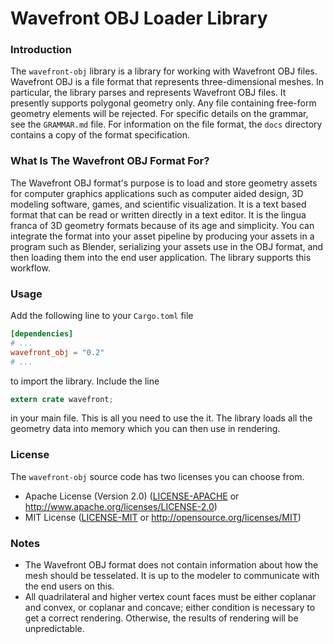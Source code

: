 # Wavefront OBJ Loader Library
### Introduction
The `wavefront-obj` library is a library for working with Wavefront OBJ files. Wavefront OBJ is a file format that represents three-dimensional meshes. In particular, the library parses and represents Wavefront OBJ files. It presently supports polygonal geometry only. Any file containing free-form geometry elements will be rejected. For specific details on the grammar, see the `GRAMMAR.md` file. For information on the file format, the `docs` directory contains a copy of the format specification.

### What Is The Wavefront OBJ Format For?
The Wavefront OBJ format's purpose is to load and store geometry assets for computer graphics applications such as computer aided design, 3D modeling software, games, and scientific visualization. It is a text based format that can be read or written directly in a text editor. It is the lingua franca of 3D geometry formats because of its age and simplicity. You can integrate the format into your asset pipeline by producing your assets in a program such as Blender, serializing your assets use in the OBJ format, and then loading them into the end user application. The library supports this workflow.

### Usage
Add the following line to your `Cargo.toml` file
```toml
[dependencies]
# ...
wavefront_obj = "0.2"
# ...
```
to import the library. Include the line
```rust
extern crate wavefront;
```
in your main file. This is all you need to use the it. The library loads all the geometry data into memory which you can then use in rendering.

### License
The `wavefront-obj` source code has two licenses you can choose from.
 * Apache License (Version 2.0) ([LICENSE-APACHE](LICENSE-APACHE) or http://www.apache.org/licenses/LICENSE-2.0)
 * MIT License ([LICENSE-MIT](LICENSE-MIT) or http://opensource.org/licenses/MIT)

### Notes
* The Wavefront OBJ format does not contain information about how the mesh should be tesselated. It is up to the modeler to communicate with the end users on this.
* All quadrilateral and higher vertex count faces must be either coplanar and convex, or coplanar and concave; either condition is necessary to get a correct rendering. Otherwise, the results of rendering will be unpredictable.